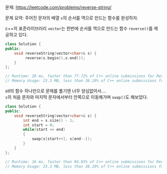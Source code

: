 문제: https://leetcode.com/problems/reverse-string/       
             
문제 요약: 주어진 문자의 배열 `s`의 순서를 역으로 만드는 함수를 완성하자.          
             
c++의 표준라이브러리 `vector`는 한번에 순서를 역으로 만드는 함수 `reverse()`를 제공하고 있다.           
             
```cpp
class Solution {
public:
    void reverseString(vector<char>& s) {
         reverse(s.begin(),s.end());
    }
};

// Runtime: 20 ms, faster than 77.72% of C++ online submissions for Reverse String.
// Memory Usage: 23.3 MB, less than 38.19% of C++ online submissions for Reverse String.
```
        
stl의 함수 하나만으로 문제를 풀기엔 너무 양심없어서....      
`s`의 처음 문자와 마지막 문자에서부터 안쪽으로 이동해가며 `swap()`도 해보았다.              
         
```cpp
class Solution {
public:
    void reverseString(vector<char>& s) {
        int end = s.size() - 1;
        int start = 0;
        while(start <= end)
        {
            swap(s[start++], s[end--]);
        }
    }
};

// Runtime: 16 ms, faster than 94.03% of C++ online submissions for Reverse String.
// Memory Usage: 23.3 MB, less than 38.19% of C++ online submissions for Reverse String.
```
